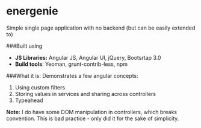 energenie
=========

Simple single page application with no backend (but can be easily extended to)

###Built using
- **JS Libraries:** Angular JS, Angular UI, jQuery, Bootsrtap 3.0
- **Build tools**: Yeoman, grunt-contrib-less, npm

###What it is:
Demonstrates a few angular concepts:
1. Using custom filters
2. Storing values in services and sharing across controllers
3. Typeahead

**Note:** I do have some DOM manipulation in controllers, which breaks convention. 
This is bad practice - only did it for the sake of simplicity.



